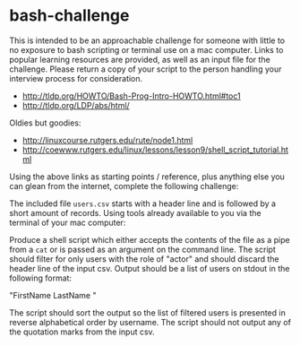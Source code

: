 # bash-challenge
This is intended to be an approachable challenge for someone with little to no exposure to bash scripting or terminal use on a mac computer. Links to popular learning resources are provided, as well as an input file for the challenge. Please return a copy of your script to the person handling your interview process for consideration. 

* http://tldp.org/HOWTO/Bash-Prog-Intro-HOWTO.html#toc1
* http://tldp.org/LDP/abs/html/

Oldies but goodies:

* http://linuxcourse.rutgers.edu/rute/node1.html
* http://coewww.rutgers.edu/linux/lessons/lesson9/shell_script_tutorial.html

Using the above links as starting points / reference, plus anything else you can glean from the internet, complete the following challenge:

The included file `users.csv` starts with a header line and is followed by a short amount of records. Using tools already available to you via the terminal of your mac computer:

Produce a shell script which either accepts the contents of the file as a pipe from a `cat` or is passed as an argument on the command line. The script should filter for only users with the role of "actor" and should discard the header line of the input csv. Output should be a list of users on stdout in the following format:

"FirstName LastName <email>"

The script should sort the output so the list of filtered users is presented in reverse alphabetical order by username.
The script should not output any of the quotation marks from the input csv.
